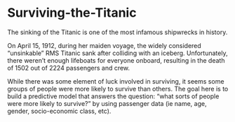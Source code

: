 # Surviving-the-Titanic
The sinking of the Titanic is one of the most infamous shipwrecks in history.

On April 15, 1912, during her maiden voyage, the widely considered “unsinkable” RMS Titanic sank after colliding with an iceberg. Unfortunately, there weren’t enough lifeboats for everyone onboard, resulting in the death of 1502 out of 2224 passengers and crew.

While there was some element of luck involved in surviving, it seems some groups of people were more likely to survive than others. The goal here is to build a predictive model that answers the question: “what sorts of people were more likely to survive?” by using passenger data (ie name, age, gender, socio-economic class, etc).
